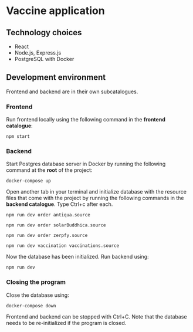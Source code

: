 # Vaccine application

## Technology choices
- React
- Node.js, Express.js
- PostgreSQL with Docker

## Development environment

Frontend and backend are in their own subcatalogues. 

### Frontend

Run frontend locally using the following command in the **frontend catalogue**:

`npm start`

### Backend

Start Postgres database server in Docker by running the following command at the **root** of the project:

`docker-compose up`

Open another tab in your terminal and initialize database with the resource files that come with the project by running the following commands in the **backend catalogue**. Type Ctrl+c after each.

`npm run dev order antiqua.source` 

`npm run dev order solarBuddhica.source` 

`npm run dev order zerpfy.source` 

`npm run dev vaccination vaccinations.source`

Now the database has been initialized. Run backend using:

`npm run dev`

### Closing the program

Close the database using:

`docker-compose down`

Frontend and backend can be stopped with Ctrl+C. Note that the database needs to be re-initialized if the program is closed.